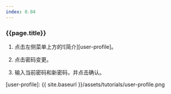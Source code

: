 ```yaml
---
index: 0.04
---
```

### {{page.title}}

1. 点击左侧菜单上方的![简介][user-profile]。

1. 点击密码变更。

1. 输入当前密码和新密码，并点击确认。

[user-profile]: {{ site.baseurl }}/assets/tutorials/user-profile.png
